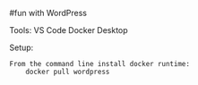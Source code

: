  #fun with WordPress

Tools:
    VS Code
    Docker Desktop

Setup:

    From the command line install docker runtime:
        docker pull wordpress